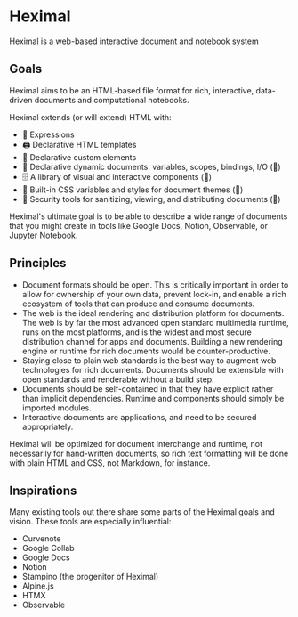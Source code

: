 # Heximal

Heximal is a web-based interactive document and notebook system

## Goals

Heximal aims to be an HTML-based file format for rich, interactive, data-driven
documents and computational notebooks.

Heximal extends (or will extend) HTML with:
- 🔣 Expressions
- 🖨️ Declarative HTML templates
- 🍱 Declarative custom elements
- 🤹 Declarative dynamic documents: variables, scopes, bindings, I/O (🔮)
- 🗄️ A library of visual and interactive components (🔮)
- 🎨 Built-in CSS variables and styles for document themes (🔮)
- 🔐 Security tools for sanitizing, viewing, and distributing documents (🔮)

Heximal's ultimate goal is to be able to describe a wide range of documents that
you might create in tools like Google Docs, Notion, Observable, or Jupyter
Notebook.

## Principles

- Document formats should be open. This is critically important in order to
  allow for ownership of your own data, prevent lock-in, and enable a rich
  ecosystem of tools that can produce and consume documents.
- The web is the ideal rendering and distribution platform for documents. The
  web is by far the most advanced open standard multimedia runtime, runs on the
  most platforms, and is the widest and most secure distribution channel for
  apps and documents. Building a new rendering engine or runtime for rich
  documents would be counter-productive.
- Staying close to plain web standards is the best way to augment web
  technologies for rich documents. Documents should be extensible with open
  standards and renderable without a build step.
- Documents should be self-contained in that they have explicit rather than
  implicit dependencies. Runtime and components should simply be imported
  modules.
- Interactive documents are applications, and need to be secured appropriately.

Heximal will be optimized for document interchange and runtime, not necessarily
for hand-written documents, so rich text formatting will be done with plain HTML
and CSS, not Markdown, for instance.

## Inspirations

Many existing tools out there share some parts of the Heximal goals and vision.
These tools are especially influential:

- Curvenote
- Google Collab
- Google Docs
- Notion
- Stampino (the progenitor of Heximal)
- Alpine.js
- HTMX
- Observable
